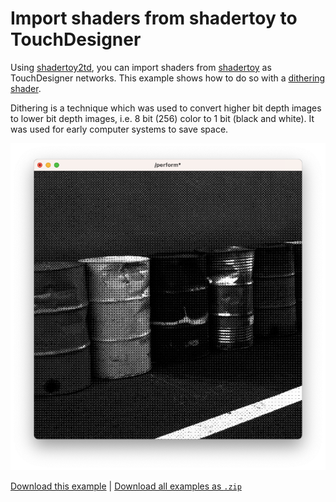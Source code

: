 # Import shaders from shadertoy to TouchDesigner

Using [shadertoy2td](https://derivative.ca/community-post/asset/shadertoy2td-convert-shadertoy-url-touchdesigner-network/67490), you can import shaders from [shadertoy](shadertoy.com/) as TouchDesigner networks. This example shows how to do so with a [dithering shader](https://www.shadertoy.com/view/tsKfDW).

Dithering is a technique which was used to convert higher bit depth images to lower bit depth images, i.e. 8 bit (256) color to 1 bit (black and white). It was used for early computer systems to save space.

![A picture of oil drums, dithered. Dithering is a technique which was used to convert higher bit depth images to lower bit depth images, i.e. 8 bit (256) color to 1 bit (black and white). It was used for early computer systems to save space.](shadertoy-dither.png)

[Download this example](https://github.com/XRRCA/CreativeCoding/raw/main/touchdesigner/shaders-shadertoy-dither/shadertoy-dither.toe) | [Download all examples as `.zip`](https://github.com/XRRCA/CreativeCoding/archive/refs/heads/main.zip)
